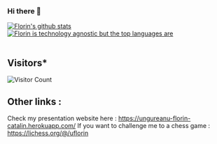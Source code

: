 ### Hi there 👋
<a href="https://github.com/anuraghazra/github-readme-stats"><img src="https://github-readme-stats.vercel.app/api?username=Florin-Catalin&show_icons=true&theme=cobalt&include_all_commits=true&count_private=true" alt="Florin's github stats"/></a>
<a href="https://github.com/anuraghazra/convoychat"><img src="https://github-readme-stats.vercel.app/api/top-langs/?username=Florin-Catalin&layout=compact&theme=buefy" alt="Florin is technology agnostic but the  top languages are"/></a><br><br />
## Visitors*
![Visitor Count](https://profile-counter.glitch.me/Florin-Catalin/count.svg)

## Other links : 
Check my presentation website here : https://ungureanu-florin-catalin.herokuapp.com/
If you want to  challenge me to a chess game : https://lichess.org/@/uflorin
